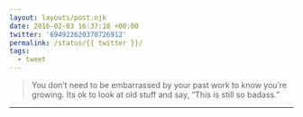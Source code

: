 ```yaml
---
layout: layouts/post.njk
date: 2016-02-03 16:37:18 +00:00
twitter: '694922620370726912'
permalink: /status/{{ twitter }}/
tags: 
  - tweet
---
```


> You don’t need to be embarrassed by your past work to know you’re growing. Its ok to look at old stuff and say, “This is still so badass.”

---
